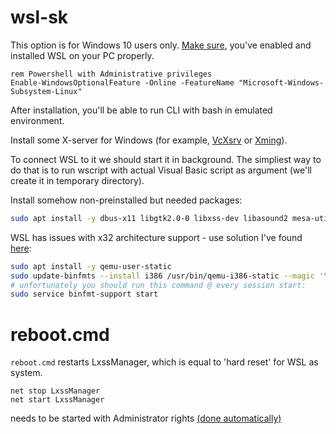 # wsl-sk

This option is for Windows 10 users only. [Make sure](https://aka.ms/wslinstall), you've enabled and installed WSL on your PC properly.

```batch
rem Powershell with Administrative privileges
Enable-WindowsOptionalFeature -Online -FeatureName "Microsoft-Windows-Subsystem-Linux"
```

After installation, you'll be able to run CLI with bash in emulated environment.

Install some X-server for Windows (for example, [VcXsrv](https://github.com/ArcticaProject/vcxsrv/releases) or [Xming](https://sourceforge.net/projects/xming/)). 

To connect WSL to it we should start it in background. The simpliest way to do that is to run wscript with actual Visual Basic script as argument (we'll create it in temporary directory).

Install somehow non-preinstalled but needed packages:
```bash
sudo apt install -y dbus-x11 libgtk2.0-0 libxss-dev libasound2 mesa-utils libgles2-mesa
```

WSL has issues with x32 architecture support - use solution I've found [here](https://github.com/Microsoft/WSL/issues/2468#issuecomment-374904520):

```bash
sudo apt install -y qemu-user-static
sudo update-binfmts --install i386 /usr/bin/qemu-i386-static --magic '\x7fELF\x01\x01\x01\x03\x00\x00\x00\x00\x00\x00\x00\x00\x03\x00\x03\x00\x01\x00\x00\x00' --mask '\xff\xff\xff\xff\xff\xff\xff\xfc\xff\xff\xff\xff\xff\xff\xff\xff\xf8\xff\xff\xff\xff\xff\xff\xff'
# unfortunately you should run this command @ every session start:
sudo service binfmt-support start
```

# reboot.cmd 
`reboot.cmd` restarts LxssManager, which is equal to 'hard reset' for WSL as system.

```batch
net stop LxssManager
net start LxssManager
```
needs to be started with Administrator rights [(done automatically)](https://stackoverflow.com/a/10052222)

